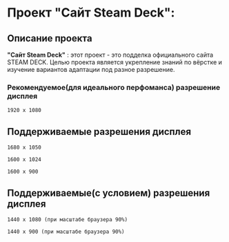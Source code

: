 # Проект "Сайт Steam Deck":

## Описание проекта
__"Сайт Steam Deck"__ : этот проект - это подделка официального сайта STEAM DECK. Целью проекта является укрепление знаний по вёрстке и изучение вариантов адаптации под разное разрешение.

### Рекомендуемое(для идеального перфоманса) разрешение дисплея

```
1920 х 1080
```

## Поддерживаемые разрешения дисплея

```
1680 х 1050
```
```
1600 х 1024
```
```
1600 х 900
```

## Поддерживаемые(с условием) разрешения дисплея
```
1440 х 1080 (при масштабе браузера 90%)
```
```
1440 х 900 (при масштабе браузера 90%)
```
